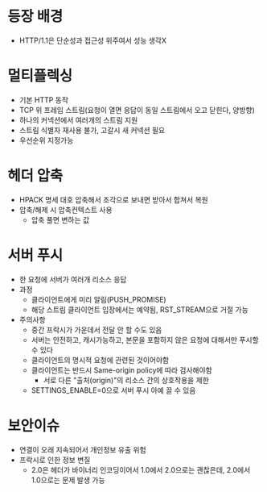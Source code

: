 # 등장 배경
- HTTP/1.1은 단순성과 접근성 위주여서 성능 생각X

# 멀티플렉싱
- 기본 HTTP 동작
 - TCP 위 프레임 스트림(요청이 열면 응답이 동일 스트림에서 오고 닫힌다, 양방향)
- 하나의 커넥션에서 여러개의 스트림 지원
 - 스트림 식별자 재사용 불가, 고갈시 새 커넥션 필요
 - 우선순위 지정가능

# 헤더 압축
- HPACK 명세 대호 압축해서 조각으로 보내면 받아서 합쳐서 복원
- 압축/해제 시 압축컨텍스트 사용
  - 압축 풀면 변하는 값
 
# 서버 푸시
- 한 요청에 서버가 여러개 리소스 응답
- 과정
  - 클라이언트에게 미리 알림(PUSH_PROMISE)
  - 해당 스트림 클라이언트 입장에서는 예약됨, RST_STREAM으로 거절 가능
- 주의사항
  - 중간 프락시가 가운데서 전달 안 할 수도 있음
  - 서버는 안전하고, 캐시가능하고, 본문을 포함하지 않은 요청에 대해서만 푸시할 수 있다
  - 클라이언트의 명시적 요청에 관련된 것이어야함
  - 클라이언트는 반드시 Same-origin policy에 따라 검사해야함
    - 서로 다른 "출처(origin)"의 리소스 간의 상호작용을 제한 
  - SETTINGS_ENABLE=0으로 서버 푸시 아예 끌 수 있음
 
# 보안이슈
- 연결이 오래 지속되어서 개인정보 유출 위험
- 프락시로 인한 정보 변질
  - 2.0은 헤더가 바이너리 인코딩이어서 1.0에서 2.0으로는 괜찮은데,  2.0에서 1.0으로는 문제 발생 가능

